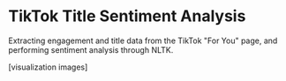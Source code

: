 # TikTok Title Sentiment Analysis

Extracting engagement and title data from the TikTok "For You" page, and performing sentiment analysis through NLTK.

[visualization images]
